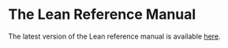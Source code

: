 # The Lean Reference Manual

The latest version of the Lean reference manual is available [here](https://lean-lang.org/doc/reference/latest).
